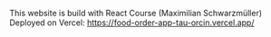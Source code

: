 This website is build with React Course (Maximilian Schwarzmüller)
Deployed on Vercel: https://food-order-app-tau-orcin.vercel.app/